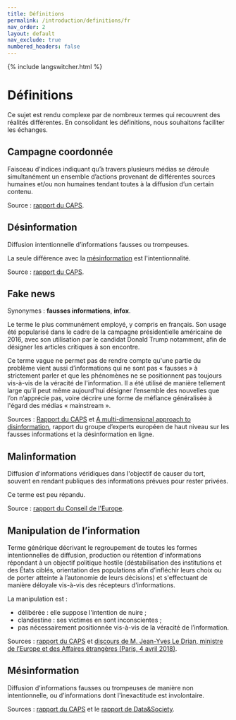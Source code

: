 ```yaml
---
title: Définitions
permalink: /introduction/definitions/fr
nav_order: 2
layout: default
nav_exclude: true
numbered_headers: false
---
```


{% include langswitcher.html %}

# Définitions

Ce sujet est rendu complexe par de nombreux termes qui recouvrent des réalités différentes. En consolidant les définitions, nous souhaitons faciliter les échanges.


## Campagne coordonnée

Faisceau d’indices indiquant qu’à travers plusieurs médias se déroule simultanément un ensemble d’actions provenant de différentes sources humaines et/ou non humaines tendant toutes à la diffusion d’un certain contenu.

Source : [rapport du CAPS](https://www.diplomatie.gouv.fr/fr/politique-etrangere-de-la-france/manipulations-de-l-information/rapport-conjoint-caps-irsem-les-manipulations-de-l-information-un-defi-pour-nos/).

## Désinformation

Diffusion intentionnelle d’informations fausses ou trompeuses.

La seule différence avec la [mésinformation](#mésinformation) est l'intentionnalité.

Source : [rapport du CAPS](https://www.diplomatie.gouv.fr/fr/politique-etrangere-de-la-france/manipulations-de-l-information/rapport-conjoint-caps-irsem-les-manipulations-de-l-information-un-defi-pour-nos/).

## Fake news

Synonymes : **fausses informations**, **infox**.

Le terme le plus communément employé, y compris en français. Son usage été popularisé dans le cadre de la campagne présidentielle américaine de 2016, avec son utilisation par le candidat Donald Trump notamment, afin de désigner les articles critiques à son encontre.

Ce terme vague ne permet pas de rendre compte qu'une partie du problème vient aussi d’informations qui ne sont pas « fausses » à strictement parler et que les phénomènes ne se positionnent pas toujours vis-à-vis de la véracité de l'information.
Il a été utilisé de manière tellement large qu'il peut même aujourd'hui désigner l’ensemble des nouvelles que l’on n’apprécie pas, voire décrire une forme de méfiance généralisée à l'égard des médias « mainstream ».

Sources : [Rapport du CAPS](https://www.diplomatie.gouv.fr/fr/politique-etrangere-de-la-france/manipulations-de-l-information/rapport-conjoint-caps-irsem-les-manipulations-de-l-information-un-defi-pour-nos/) et [A multi-dimensional approach
to disinformation](https://ec.europa.eu/digital-single-market/en/news/final-report-high-level-expert-group-fake-news-and-online-disinformation), rapport du groupe d’experts européen de haut niveau sur les fausses informations et la désinformation en ligne.


## Malinformation

Diffusion d'informations véridiques dans l'objectif de causer du tort, souvent en rendant publiques des informations prévues pour rester privées.

Ce terme est peu répandu.

Source : [rapport du Conseil de l'Europe](https://rm.coe.int/information-disorder-report-november-2017/1680764666).

## Manipulation de l’information

Terme générique décrivant le regroupement de toutes les formes intentionnelles de diffusion, production ou rétention d'informations répondant à un objectif politique hostile (déstabilisation des institutions et des États ciblés, orientation des populations afin d’infléchir leurs choix ou de porter atteinte à l’autonomie de leurs décisions) et s'effectuant de manière déloyale vis-à-vis des récepteurs d'informations.

La manipulation est :

- délibérée : elle suppose l'intention de nuire ;
- clandestine : ses victimes en sont inconscientes ;
- pas nécessairement positionnée vis-à-vis de la véracité de l’information.

Sources : [rapport du CAPS](https://www.diplomatie.gouv.fr/fr/politique-etrangere-de-la-france/manipulations-de-l-information/rapport-conjoint-caps-irsem-les-manipulations-de-l-information-un-defi-pour-nos/) et [discours de M. Jean-Yves Le Drian, ministre de l’Europe et des Affaires étrangères (Paris, 4 avril 2018)](https://www.diplomatie.gouv.fr/fr/les-ministres/jean-yves-le-drian/discours/article/conference-internationale-societes-civiles-medias-et-pouvoirs-publics-les).

## Mésinformation

Diffusion d’informations fausses ou trompeuses de manière non intentionnelle, ou d'informations dont l'inexactitude est involontaire.

Sources : [rapport du CAPS](https://www.diplomatie.gouv.fr/fr/politique-etrangere-de-la-france/manipulations-de-l-information/rapport-conjoint-caps-irsem-les-manipulations-de-l-information-un-defi-pour-nos/) et le [rapport de Data&Society](https://datasociety.net/pubs/oh/DataAndSociety_LexiconofLies.pdf).
